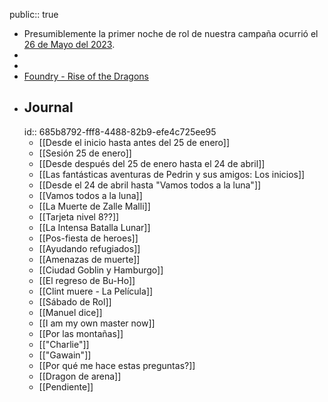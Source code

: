 public:: true

- Presumiblemente la primer noche de rol de nuestra campaña ocurrió el [26 de Mayo del 2023]([[2023_05_26]]).
-
-
- [Foundry - Rise of the Dragons](http://really-nowhere.gl.at.ply.gg:16595/join)
- ## Journal
  id:: 685b8792-fff8-4488-82b9-efe4c725ee95
	- [[Desde el inicio hasta antes del 25 de enero]]
	- [[Sesión 25 de enero]]
	- [[Desde después del 25 de enero hasta el 24 de abril]]
	- [[Las fantásticas aventuras de Pedrin y sus amigos: Los inicios]]
	- [[Desde el 24 de abril hasta "Vamos todos a la luna"]]
	- [[Vamos todos a la luna]]
	- [[La Muerte de Zalle Malli]]
	- [[Tarjeta nivel 8??]]
	- [[La Intensa Batalla Lunar]]
	- [[Pos-fiesta de heroes]]
	- [[Ayudando refugiados]]
	- [[Amenazas de muerte]]
	- [[Ciudad Goblin y Hamburgo]]
	- [[El regreso de Bu-Ho]]
	- [[Clint muere - La Película]]
	- [[Sábado de Rol]]
	- [[Manuel dice]]
	- [[I am my own master now]]
	- [[Por las montañas]]
	- [["Charlie"]]
	- [["Gawain"]]
	- [[Por qué me hace estas preguntas?]]
	- [[Dragon de arena]]
	- [[Pendiente]]